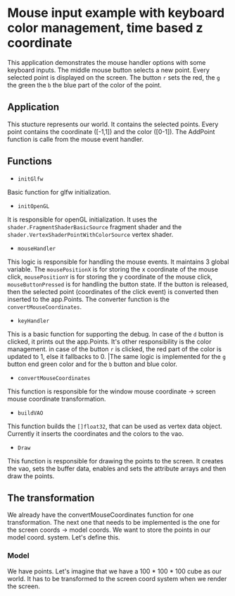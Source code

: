 # Mouse input example with keyboard color management, time based z coordinate

This application demonstrates the mouse handler options with some keyboard inputs. The middle mouse button selects a new point. Every selected point is displayed on the screen. The button `r` sets the red, the `g` the green the `b` the blue part of the color of the point.

## Application

This stucture represents our world. It contains the selected points. Every point contains the coordinate ([-1,1]) and the color ([0-1]). The AddPoint function is calle from the mouse event handler.

## Functions

- `initGlfw`

Basic function for glfw initialization.

- `initOpenGL`

It is responsible for openGL initialization. It uses the `shader.FragmentShaderBasicSource` fragment shader and the `shader.VertexShaderPointWithColorSource` vertex shader.

- `mouseHandler`

This logic is responsible for handling the mouse events. It maintains 3 global variable. The `mousePositionX` is for storing the x coordinate of the mouse click, `mousePositionY` is for storing the y coordinate of the mouse click, `mouseButtonPressed` is for handling the button state. If the button is released, then the selected point (coordinates of the click event) is converted then inserted to the app.Points. The converter function is the `convertMouseCoordinates`.

- `keyHandler`

This is a basic function for supporting the debug. In case of the `d` button is clicked, it prints out the app.Points. It's other responsibility is the color management. in case of the button `r` is clicked, the red part of the color is updated to 1, else it fallbacks to 0. |The same logic is implemented for the `g` button end green color and for the `b` button and blue color.

- `convertMouseCoordinates`

This function is responsible for the window mouse coordinate -> screen mouse coordinate transformation.

- `buildVAO`

This function builds the `[]float32`, that can be used as vertex data object. Currently it inserts the coordinates and the colors to the vao.

- `Draw`

This function is responsible for drawing the points to the screen. It creates the vao, sets the buffer data, enables and sets the attribute arrays and then draw the points.

## The transformation

We already have the convertMouseCoordinates function for one transformation. The next one that needs to be implemented is the one for the screen coords -> model coords. We want to store the points in our model coord. system. Let's define this.

### Model

We have points. Let's imagine that we have a 100 * 100 * 100 cube as our world. It has to be transformed to the screen coord system when we render the screen.
